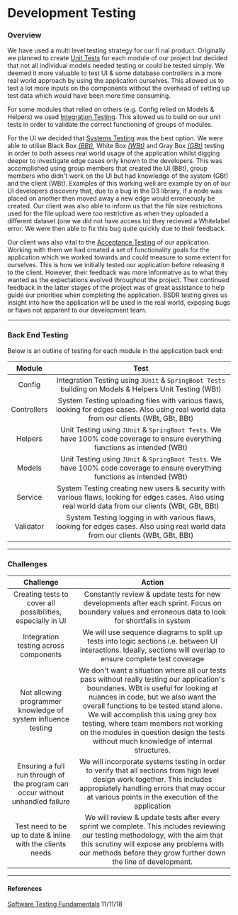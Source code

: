 Development Testing
===

### Overview

We have used a multi level testing strategy for our fi nal product. Originally we planned to create [Unit Tests](http://softwaretestingfundamentals.com/unit-testing/)
 for each module of our project  but decided that not all individual models needed testing or could be tested simply. We deemed it more valuable to test UI & some database controllers in a more real world approach by using the application ourselves. This allowed us to test a lot more inputs on the components without the overhead of setting up test data which would have been more time consuming.

For some modules that relied on others (e.g. Config relied on Models & Helpers) we used [Integration Testing](http://softwaretestingfundamentals.com/integration-testing/). This allowed us to build on our unit tests in order to validate the correct functioning of groups of modules.

For the UI we decided that [Systems Testing](http://softwaretestingfundamentals.com/system-testing/) was the best option. We were able to utilise Black Box [_(BBt)_](http://softwaretestingfundamentals.com/black-box-testing/), White Box [_(WBt)_](http://softwaretestingfundamentals.com/white-box-testing/) and Gray Box [_(GBt)_](http://softwaretestingfundamentals.com/gray-box-testing/) testing in order to both assess real world usage of the application whilst digging deeper to investigate edge cases only known to the developers. This was accomplished using group members that created the UI (BBt), group members who didn't work on the UI but had knowledge of the system (GBt) and the client (WBt). Examples of this working well are example by on of our UI developers discovery that, due to a bug in the D3 library, if a node was placed on another then moved away a new edge would erroneously be created. Our client was also able to inform us that the file size restrictions used for the file upload were too restrictive as when they uploaded a different dataset (one we did not have access to) they recieved a Whitelabel error. We were then able to fix this bug quite quickly due to their feedback.

Our client was also vital to the [Acceptance Testing](http://softwaretestingfundamentals.com/acceptance-testing/) of our application. Working with them we had created a set of functionality goals for the application which we worked towards and could measure to some extent for ourselves. This is how we initially tested our application before releasing it to the client. However, their feedback was more informative as to what they wanted as the expectations evolved throughout the project. Their continued feedback in the latter stages of the project was of great assistance to help guide our priorities when completing the application. BSDR testing gives us insight into how the application will be used in the real world, exposing bugs or flaws not apparent to our development team.

---

### Back End Testing

Below is an outline of testing for each module in the application back end:

| Module | Test |
|:---:|:---:|
| Config | Integration Testing using `JUnit` & `SpringBoot Tests` building on Models & Helpers Unit Testing (WBt) |
| Controllers | System Testing uploading files with various flaws, looking for edges cases. Also using real world data from our clients (WBt, GBt, BBt) |
| Helpers | Unit Testing using `JUnit` & `SpringBoot Tests`. We have 100% code coverage to ensure everything functions as intended (WBt) |
| Models | Unit Testing using `JUnit` & `SpringBoot Tests`. We have 100% code coverage to ensure everything functions as intended (WBt) |
| Service | System Testing creating new users & security with various flaws, looking for edges cases. Also using real world data from our clients (WBt, GBt, BBt) |
| Validator | System Testing logging in with various flaws, looking for edges cases. Also using real world data from our clients (WBt, GBt, BBt) |

---

### Challenges

|Challenge | Action |
|:---:|:---:|
|Creating tests to cover all possibilities, especially in UI|Constantly review & update tests for new developments after each sprint. Focus on boundary values and erroneous data to look for shortfalls in system|
|Integration testing across components|We will use sequence diagrams to split up tests into logic sections i.e. between UI interactions. Ideally, sections will overlap to ensure complete test coverage|
|Not allowing programmer knowledge of system influence testing|We don't want a situation where all our tests pass without really testing our application's boundaries. WBt is useful for looking at nuances in code, but we also want the overall functions to be tested stand alone. We will accomplish this using grey box testing, where team members not working on the modules in question design the tests without much knowledge of internal structures.|
|Ensuring a full run through of the program can occur without unhandled failure|We will incorporate systems testing in order to verify that all sections from high level design work together. This includes appropiately handling errors that may occur at various points in the execution of the application|
|Test need to be up to date & inline with the clients needs|We will review & update tests after every sprint we complete. This includes reviewing our testing methodology, with the aim that this scrutiny will expose any problems with our methods before they grow further down the line of development.|

---

#### References
[Software Testing Fundamentals](http://softwaretestingfundamentals.com) 11/11/18
